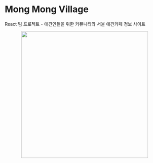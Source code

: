 # Mong Mong Village
React 팀 프로젝트 - 애견인들을 위한 커뮤니티와 서울 애견카페 정보 사이트
<div align="center">
<img src="https://github.com/elice-final-team6/MongMongVillage-FE/assets/33516975/2f3ff946-9c35-4e76-932d-83800a503a35" width="400"/>
</div>
